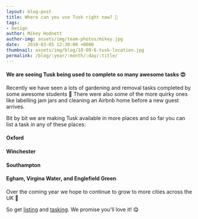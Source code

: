 ```yaml
---
layout: blog-post
title: Where can you use Tusk right now? 📍
tags:
- Design
author: Mikey Hodnett
author-img: assets/img/team-photos/mikey.jpg
date:   2018-03-05 12:30:00 +0000
thumbnail: assets/img/blog/18-09-6-tusk-location.jpg
permalink: /blog/:year/:month/:day/:title/
---
```


#### We are seeing Tusk being used to complete so many awesome tasks 😍

Recently we have seen a lots of gardening and removal tasks completed by some awesome students 💪 There were also some of the more quirky ones like labelling jam jars and cleaning an Airbnb home before a new guest arrives.

Bit by bit we are making Tusk available in more places and so far you can list a task in any of these places:

#### Oxford
#### Winchester
#### Southampton
#### Egham, Virgina Water, and Englefield Green

Over the coming year we hope to continue to grow to more cities across the UK 💯

So get [listing](https://tusktasks.io/listings/new) and [tasking](https://tusktasks.io/listings?q=South%2C+England%2C+UK). We promise you'll love it! 😋